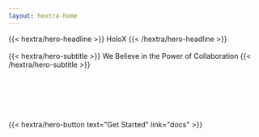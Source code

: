 ```yaml
---
layout: hextra-home
---
```


<body class="bg" style="min-height: 100vh; width: 100%;">
<div class="hx:mt-6 hx:mb-[200px]">
{{< hextra/hero-headline >}}
  HoloX
{{< /hextra/hero-headline >}}
</div>

<br />

<div class="hx:mb-[200px]">
{{< hextra/hero-subtitle >}}
  We Believe in the Power of Collaboration
{{< /hextra/hero-subtitle >}}
</div>


<br />
<br />
<br />
<br />
<br />
<br />

<div class="hx:mb-6">
{{< hextra/hero-button text="Get Started" link="docs" >}}
</div>

<div class="hx:mt-6"></div>
</body>
